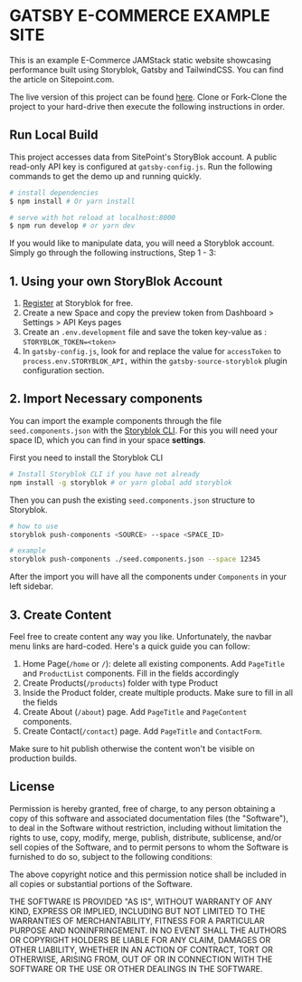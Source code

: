 # GATSBY E-COMMERCE EXAMPLE SITE

This is an example E-Commerce JAMStack static website showcasing performance built using Storyblok, Gatsby and TailwindCSS. You can find the article on Sitepoint.com.

The live version of this project can be found [here](https://gatsby-headphones.netlify.app/). Clone or Fork-Clone the project to your hard-drive then execute the following instructions in order.

## Run Local Build

This project accesses data from SitePoint's StoryBlok account. A public read-only API key is configured at `gatsby-config.js`. Run the following commands to get the demo up and running quickly.

```bash
# install dependencies
$ npm install # Or yarn install

# serve with hot reload at localhost:8000
$ npm run develop # or yarn dev
```

If you would like to manipulate data, you will need a Storyblok account. Simply go through the following instructions, Step 1 - 3:

## 1. Using your own StoryBlok Account

1. [Register](https://app.storyblok.com/#!/signup) at Storyblok for free.
2. Create a new Space and copy the preview token from Dashboard > Settings > API Keys pages
3. Create an `.env.development` file and save the token key-value as : `STORYBLOK_TOKEN=<token>`
4. In `gatsby-config.js`, look for and replace the value for `accessToken` to `process.env.STORYBLOK_API,` within the `gatsby-source-storyblok` plugin configuration section.

## 2. Import Necessary components

You can import the example components through the file `seed.components.json` with the [Storyblok CLI](https://github.com/storyblok/storyblok#push-components). For this you will need your space ID, which you can find in your space **settings**.

First you need to install the Storyblok CLI

```bash
# Install Storyblok CLI if you have not already
npm install -g storyblok # or yarn global add storyblok
```

Then you can push the existing `seed.components.json` structure to Storyblok.

```bash
# how to use
storyblok push-components <SOURCE> --space <SPACE_ID>

# example
storyblok push-components ./seed.components.json --space 12345
```

After the import you will have all the components under `Components` in your left sidebar.

## 3. Create Content

Feel free to create content any way you like. Unfortunately, the navbar menu links are hard-coded. Here's a quick guide you can follow:

1. Home Page(`/home` or `/`): delete all existing components. Add `PageTitle` and `ProductList` components. Fill in the fields accordingly
2. Create Products(`/products`) folder with type Product
3. Inside the Product folder, create multiple products. Make sure to fill in all the fields
4. Create About (`/about`) page. Add `PageTitle` and `PageContent` components.
5. Create Contact(`/contact`) page. Add `PageTitle` and `ContactForm`.

Make sure to hit publish otherwise the content won't be visible on production builds.

## License

Permission is hereby granted, free of charge, to any person obtaining a copy of this software and associated documentation files (the "Software"), to deal in the Software without restriction, including without limitation the rights to use, copy, modify, merge, publish, distribute, sublicense, and/or sell copies of the Software, and to permit persons to whom the Software is furnished to do so, subject to the following conditions:

The above copyright notice and this permission notice shall be included in all copies or substantial portions of the Software.

THE SOFTWARE IS PROVIDED "AS IS", WITHOUT WARRANTY OF ANY KIND, EXPRESS OR IMPLIED, INCLUDING BUT NOT LIMITED TO THE WARRANTIES OF MERCHANTABILITY, FITNESS FOR A PARTICULAR PURPOSE AND NONINFRINGEMENT. IN NO EVENT SHALL THE AUTHORS OR COPYRIGHT HOLDERS BE LIABLE FOR ANY CLAIM, DAMAGES OR OTHER LIABILITY, WHETHER IN AN ACTION OF CONTRACT, TORT OR OTHERWISE, ARISING FROM, OUT OF OR IN CONNECTION WITH THE SOFTWARE OR THE USE OR OTHER DEALINGS IN THE SOFTWARE.
